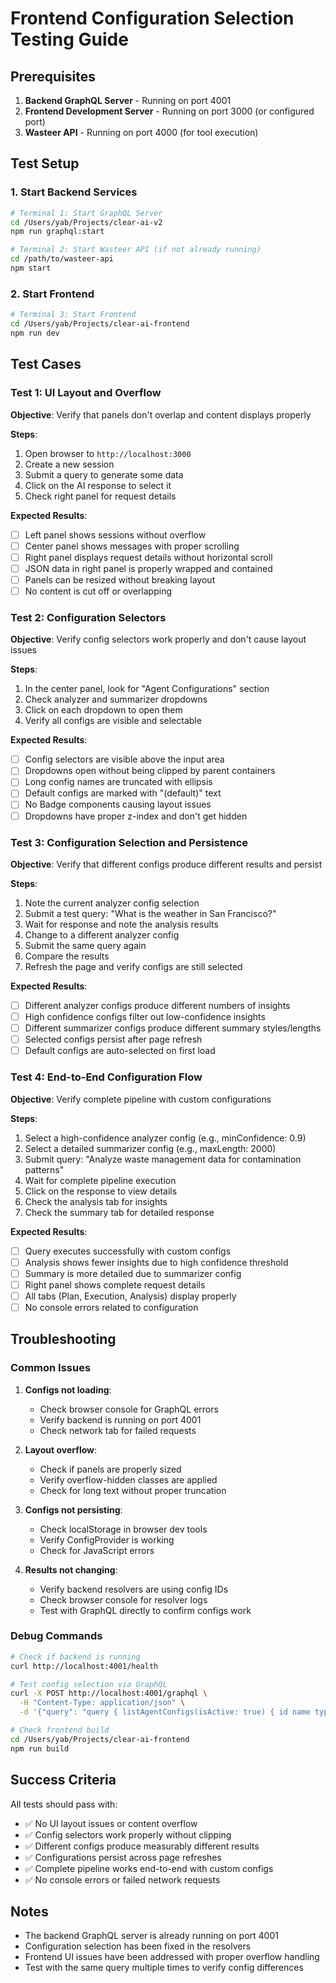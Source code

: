# Frontend Configuration Selection Testing Guide

## Prerequisites

1. **Backend GraphQL Server** - Running on port 4001
2. **Frontend Development Server** - Running on port 3000 (or configured port)
3. **Wasteer API** - Running on port 4000 (for tool execution)

## Test Setup

### 1. Start Backend Services

```bash
# Terminal 1: Start GraphQL Server
cd /Users/yab/Projects/clear-ai-v2
npm run graphql:start

# Terminal 2: Start Wasteer API (if not already running)
cd /path/to/wasteer-api
npm start
```

### 2. Start Frontend

```bash
# Terminal 3: Start Frontend
cd /Users/yab/Projects/clear-ai-frontend
npm run dev
```

## Test Cases

### Test 1: UI Layout and Overflow

**Objective**: Verify that panels don't overlap and content displays properly

**Steps**:
1. Open browser to `http://localhost:3000`
2. Create a new session
3. Submit a query to generate some data
4. Click on the AI response to select it
5. Check right panel for request details

**Expected Results**:
- [ ] Left panel shows sessions without overflow
- [ ] Center panel shows messages with proper scrolling
- [ ] Right panel displays request details without horizontal scroll
- [ ] JSON data in right panel is properly wrapped and contained
- [ ] Panels can be resized without breaking layout
- [ ] No content is cut off or overlapping

### Test 2: Configuration Selectors

**Objective**: Verify config selectors work properly and don't cause layout issues

**Steps**:
1. In the center panel, look for "Agent Configurations" section
2. Check analyzer and summarizer dropdowns
3. Click on each dropdown to open them
4. Verify all configs are visible and selectable

**Expected Results**:
- [ ] Config selectors are visible above the input area
- [ ] Dropdowns open without being clipped by parent containers
- [ ] Long config names are truncated with ellipsis
- [ ] Default configs are marked with "(default)" text
- [ ] No Badge components causing layout issues
- [ ] Dropdowns have proper z-index and don't get hidden

### Test 3: Configuration Selection and Persistence

**Objective**: Verify that different configs produce different results and persist

**Steps**:
1. Note the current analyzer config selection
2. Submit a test query: "What is the weather in San Francisco?"
3. Wait for response and note the analysis results
4. Change to a different analyzer config
5. Submit the same query again
6. Compare the results
7. Refresh the page and verify configs are still selected

**Expected Results**:
- [ ] Different analyzer configs produce different numbers of insights
- [ ] High confidence configs filter out low-confidence insights
- [ ] Different summarizer configs produce different summary styles/lengths
- [ ] Selected configs persist after page refresh
- [ ] Default configs are auto-selected on first load

### Test 4: End-to-End Configuration Flow

**Objective**: Verify complete pipeline with custom configurations

**Steps**:
1. Select a high-confidence analyzer config (e.g., minConfidence: 0.9)
2. Select a detailed summarizer config (e.g., maxLength: 2000)
3. Submit query: "Analyze waste management data for contamination patterns"
4. Wait for complete pipeline execution
5. Click on the response to view details
6. Check the analysis tab for insights
7. Check the summary tab for detailed response

**Expected Results**:
- [ ] Query executes successfully with custom configs
- [ ] Analysis shows fewer insights due to high confidence threshold
- [ ] Summary is more detailed due to summarizer config
- [ ] Right panel shows complete request details
- [ ] All tabs (Plan, Execution, Analysis) display properly
- [ ] No console errors related to configuration

## Troubleshooting

### Common Issues

1. **Configs not loading**:
   - Check browser console for GraphQL errors
   - Verify backend is running on port 4001
   - Check network tab for failed requests

2. **Layout overflow**:
   - Check if panels are properly sized
   - Verify overflow-hidden classes are applied
   - Check for long text without proper truncation

3. **Configs not persisting**:
   - Check localStorage in browser dev tools
   - Verify ConfigProvider is working
   - Check for JavaScript errors

4. **Results not changing**:
   - Verify backend resolvers are using config IDs
   - Check browser console for resolver logs
   - Test with GraphQL directly to confirm configs work

### Debug Commands

```bash
# Check if backend is running
curl http://localhost:4001/health

# Test config selection via GraphQL
curl -X POST http://localhost:4001/graphql \
  -H "Content-Type: application/json" \
  -d '{"query": "query { listAgentConfigs(isActive: true) { id name type isDefault } }"}'

# Check frontend build
cd /Users/yab/Projects/clear-ai-frontend
npm run build
```

## Success Criteria

All tests should pass with:
- ✅ No UI layout issues or content overflow
- ✅ Config selectors work properly without clipping
- ✅ Different configs produce measurably different results
- ✅ Configurations persist across page refreshes
- ✅ Complete pipeline works end-to-end with custom configs
- ✅ No console errors or failed network requests

## Notes

- The backend GraphQL server is already running on port 4001
- Configuration selection has been fixed in the resolvers
- Frontend UI issues have been addressed with proper overflow handling
- Test with the same query multiple times to verify config differences
